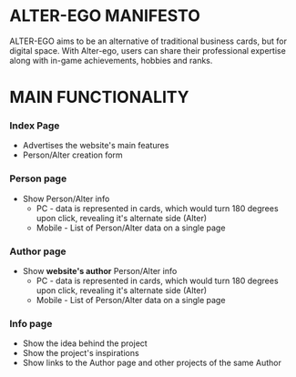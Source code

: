 # ALTER-EGO MANIFESTO

ALTER-EGO aims to be an alternative of traditional business cards, but for digital space. With Alter-ego, users can share their professional expertise along with  in-game achievements, hobbies and ranks.

# MAIN FUNCTIONALITY

### Index Page
- Advertises the website's main features
- Person/Alter creation form

### Person page
- Show Person/Alter info
	- PC - data is represented in cards, which would turn 180 degrees upon click, revealing it's alternate side (Alter)
	- Mobile - List of Person/Alter data on a single page

### Author page
- Show **website's author** Person/Alter info
	- PC - data is represented in cards, which would turn 180 degrees upon click, revealing it's alternate side (Alter)
	- Mobile - List of Person/Alter data on a single page

### Info page
- Show the idea behind the project
- Show the project's inspirations
- Show links to the Author page and other projects of the same Author